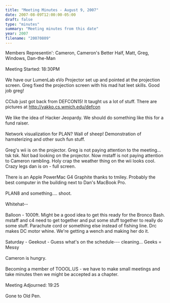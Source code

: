 ```yaml
---
title: "Meeting Minutes - August 9, 2007"
date: 2007-08-09T12:00:00-05:00
draft: false
type: "minutes"
summary: "Meeting minutes from this date"
year: 2007
filename: "20070809"
---
```


Members Representin': Cameron, Cameron's Better Half, Matt, Greg, Windows, Dan-the-Man<br />
<br />
Meeting Started: 18:30PM<br />
<br />
We have our LumenLab eVo Projector set up and pointed at the projection screen.  Greg fixed the projection screen with his mad hat leet skills.  Good job greg!<br />
<br />
CClub just got back from DEFCON15! It taught us a lot of stuff.  There are pictures at http://yakko.cs.wmich.edu/defcon<br />
<br />
We like the idea of Hacker Jeopardy. We should do something like this for a fund raiser.  <br />
<br />
Network visualization for PLAN?  Wall of sheep!  Demonstration of hamsterizing and other such fun stuff.  <br />
<br />
Greg's wii is on the projector.  Greg is not paying attention to the meeting... tsk tsk.  Not bad looking on the projector.  Now mstaff is not paying attention to Cameron rambling.  Holy crap the weather thing on the wii looks cool. Crazy legs dan is on - full screen.    <br />
<br />
There is an Apple PowerMac G4 Graphite thanks to tmiley.  Probably the best computer in the building next to Dan's MacBook Pro.  <br />
<br />
PLAN8 and something.... shoot.  <br />
<br />
Whitehat-- <br />
<br />
Balloon - 1000ft.  Might be a good idea to get this ready for the Bronco Bash.  mstaff and c4 need to get together and put some stuff together to really do some stuff. Parachute cord or something else instead of fishing line.   Drc makes DC motor whine.  We're getting a wench and making her do it.   <br />
<br />
Saturday - Geekout - Guess what's on the schedule--- cleaning... Geeks = Messy<br />
<br />
Cameron is hungry.  <br />
<br />
Becoming a member of TOOOL.US - we have to make small meetings and take minutes then we might be accepted as a chapter.  <br />
<br />
Meeting Adjourned: 19:25<br />
<br />
Gone to Old Pen.  <br />
<br />
